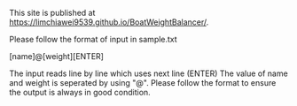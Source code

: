 This site is published at https://limchiawei9539.github.io/BoatWeightBalancer/.

Please follow the format of input in sample.txt

[name]@[weight][ENTER]

The input reads line by line which uses next line (ENTER)
The value of name and weight is seperated by using "@".
Please follow the format to ensure the output is always in good condition.
